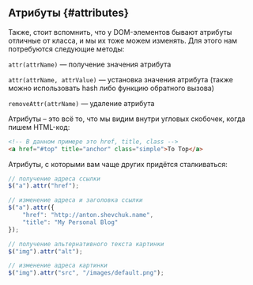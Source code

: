 ## Атрибуты {#attributes}

Также, стоит вспомнить, что у DOM-элементов бывают атрибуты отличные от класса, и мы их тоже можем изменять. Для этого нам потребуются следующие методы:

`attr(attrName)` — получение значения атрибута

`attr(attrName, attrValue)` — установка значения атрибута (также можно использовать hash либо функцию обратного вызова)

`removeAttr(attrName)` — удаление атрибута

Атрибуты – это всё то, что мы видим внутри угловых скобочек, когда пишем HTML-код:

```html
<!-- В данном примере это href, title, class -->
<a href="#top" title="anchor" class="simple">To Top</a>
```

Атрибуты, с которыми вам чаще других придётся сталкиваться:

```javascript
// получение адреса ссылки
$("a").attr("href");

// изменение адреса и заголовка ссылки
$("a").attr({
    "href": "http://anton.shevchuk.name",
    "title": "My Personal Blog"
});

// получение альтернативного текста картинки
$("img").attr("alt");

// изменение адреса картинки
$("img").attr("src", "/images/default.png");
```
